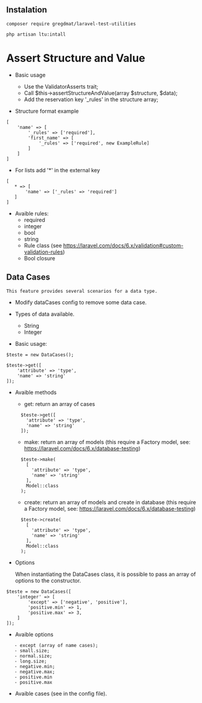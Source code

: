 
## Instalation

```
composer require gregdmat/laravel-test-utilities

php artisan ltu:intall
```

# Assert Structure and Value

- Basic usage
    - Use the ValidatorAsserts trait;
    - Call $this->assertStructureAndValue(array $structure, $data);
    - Add the reservation key '_rules' in the structure array; 
    
- Structure format example

```
[
    'name' => [
        '_rules' => ['required'],
        'first_name' => [
            '_rules' => ['required', new ExampleRule]
        ]
    ]
]
```
    
- For lists add '*' in the external key
   
 ```
[
    * => [
        'name' => ['_rules' => 'required']
    ]
]
 ```

- Avaible rules:
    - required
    - integer
    - bool
    - string
    - Rule class (see https://laravel.com/docs/6.x/validation#custom-validation-rules)
    - Bool closure

## Data Cases
    This feature provides several scenarios for a data type.

- Modify dataCases config to remove some data case.

- Types of data available.
    - String
    - Integer

- Basic usage:

```
$teste = new DataCases();
        
$teste->get([
    'attribute' => 'type',
    'name' => 'string'
]);
```    
        
- Avaible methods
    - get: return an array of cases
    
  ```
    $teste->get([
      'attribute' => 'type',
      'name' => 'string'
    ]);  
    ```

    - make: return an array of models (this require a Factory model, see: https://laravel.com/docs/6.x/database-testing)
          
    ```
      $teste->make(
        [
          'attribute' => 'type',
          'name' => 'string'
        ],
        Model::class
      );  
    ```
  
    - create: return an array of models and create in database (this require a Factory model, see: https://laravel.com/docs/6.x/database-testing)
          
    ```
      $teste->create(
        [
          'attribute' => 'type',
          'name' => 'string'
        ],
        Model::class
      );  
    ```
      
- Options
 
     When instantiating the DataCases class, it is possible to pass an array of options to the constructor.
        
```
$teste = new DataCases([
    'integer' => [
        'except' => ['negative', 'positive'],
        'positive.min' => 1,
        'positive.max' => 3,
    ]
]);
```
     
 - Avaible options
 
 ```
    - except (array of name cases);
    - small.size;
    - normal.size;
    - long.size;
    - negative.min;
    - negative.max;
    - positive.min
    - positive.max
 ```
  - Avaible cases (see in the config file).
  
        
    

        

